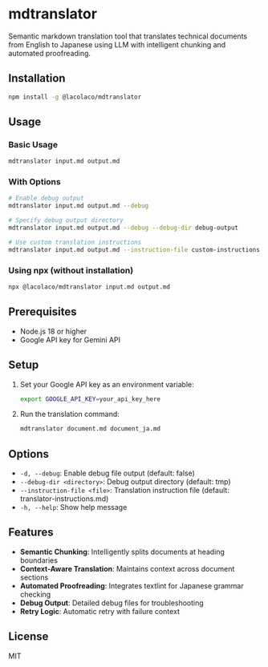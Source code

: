 # mdtranslator

Semantic markdown translation tool that translates technical documents from English to Japanese using LLM with intelligent chunking and automated proofreading.

## Installation

```bash
npm install -g @lacolaco/mdtranslator
```

## Usage

### Basic Usage

```bash
mdtranslator input.md output.md
```

### With Options

```bash
# Enable debug output
mdtranslator input.md output.md --debug

# Specify debug output directory
mdtranslator input.md output.md --debug --debug-dir debug-output

# Use custom translation instructions
mdtranslator input.md output.md --instruction-file custom-instructions.md
```

### Using npx (without installation)

```bash
npx @lacolaco/mdtranslator input.md output.md
```

## Prerequisites

- Node.js 18 or higher
- Google API key for Gemini API

## Setup

1. Set your Google API key as an environment variable:
   ```bash
   export GOOGLE_API_KEY=your_api_key_here
   ```

2. Run the translation command:
   ```bash
   mdtranslator document.md document_ja.md
   ```

## Options

- `-d, --debug`: Enable debug file output (default: false)
- `--debug-dir <directory>`: Debug output directory (default: tmp)
- `--instruction-file <file>`: Translation instruction file (default: translator-instructions.md)
- `-h, --help`: Show help message

## Features

- **Semantic Chunking**: Intelligently splits documents at heading boundaries
- **Context-Aware Translation**: Maintains context across document sections
- **Automated Proofreading**: Integrates textlint for Japanese grammar checking
- **Debug Output**: Detailed debug files for troubleshooting
- **Retry Logic**: Automatic retry with failure context

## License

MIT